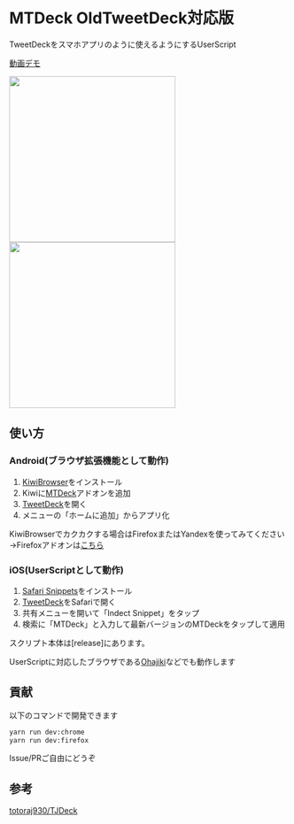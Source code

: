 # MTDeck OldTweetDeck対応版
TweetDeckをスマホアプリのように使えるようにするUserScript

[動画デモ](https://streamable.com/oocea)

<img src="https://i.imgur.com/xBrApsM.png" width="300">
<img src="https://i.imgur.com/aFG6fBr.png" width="300">

## 使い方
### Android(ブラウザ拡張機能として動作)
1. [KiwiBrowser](https://play.google.com/store/apps/details?id=com.kiwibrowser.browser)をインストール
2. Kiwiに[MTDeck](https://chrome.google.com/webstore/detail/mtdeck/ednjoleioepmccklimdkcbbchlcjhpij)アドオンを追加
4. [TweetDeck](https://tweetdeck.twitter.com)を開く
5. メニューの「ホームに追加」からアプリ化

KiwiBrowserでカクカクする場合はFirefoxまたはYandexを使ってみてください  
→Firefoxアドオンは[こちら](https://addons.mozilla.org/ja/firefox/addon/mobiletweetdeck/)

### iOS(UserScriptとして動作)
1. [Safari Snippets](https://apps.apple.com/jp/app/safari-snippets/id1126048257)をインストール
2. [TweetDeck](https://tweetdeck.twitter.com)をSafariで開く
3. 共有メニューを開いて「Indect Snippet」をタップ
4. 検索に「MTDeck」と入力して最新バージョンのMTDeckをタップして適用

スクリプト本体は[release]にあります。


UserScriptに対応したブラウザである[Ohajiki](http://ohajiki.ios-web.com/)などでも動作します

## 貢献
以下のコマンドで開発できます
```bash
yarn run dev:chrome
yarn run dev:firefox
```

Issue/PRご自由にどうぞ

## 参考
[totoraj930/TJDeck](https://github.com/totoraj930/TJDeck)
